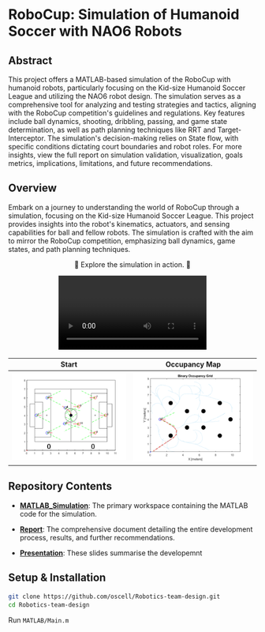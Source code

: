 # RoboCup: Simulation of Humanoid Soccer with NAO6 Robots

## Abstract

This project offers a MATLAB-based simulation of the RoboCup with humanoid robots, particularly focusing on the Kid-size Humanoid Soccer League and utilizing the NAO6 robot design. The simulation serves as a comprehensive tool for analyzing and testing strategies and tactics, aligning with the RoboCup competition's guidelines and regulations. Key features include ball dynamics, shooting, dribbling, passing, and game state determination, as well as path planning techniques like RRT and Target-Interceptor. The simulation's decision-making relies on State flow, with specific conditions dictating court boundaries and robot roles. For more insights, view the full report on simulation validation, visualization, goals metrics, implications, limitations, and future recommendations.

## Overview

Embark on a journey to understanding the world of RoboCup through a simulation, focusing on the Kid-size Humanoid Soccer League. This project provides insights into the robot's kinematics, actuators, and sensing capabilities for ball and fellow robots. The simulation is crafted with the aim to mirror the RoboCup competition, emphasizing ball dynamics, game states, and path planning techniques.

<div align="center">

:robot: Explore the simulation in action. :robot:

<video src="assets/Documents/Simulation_video.mp4" controls title="Title"></video>

| Start | Occupancy Map |
|:-------------------:|:--------------:|
| <img src="assets\Images\Im.png" width="300">  | <img src="assets/Images/Im2.png" width="300"> |

</div>

## Repository Contents

- **[MATLAB_Simulation](https://github.com/oscell/Robotics-team-design/tree/main/MATLAB)**: The primary workspace containing the MATLAB code for the simulation.

- **[Report](https://github.com/oscell/Robotics-team-design/blob/main/assets/Documents/Robocup_team_Report_TEAM_1.pdf)**: The comprehensive document detailing the entire development process, results, and further recommendations.

- **[Presentation](https://github.com/oscell/Robotics-team-design/blob/main/assets/Documents/Robotics%20team%20presentation.pdf)**: These slides summarise the developemnt 

## Setup & Installation

```bash
git clone https://github.com/oscell/Robotics-team-design.git
cd Robotics-team-design
```

Run `MATLAB/Main.m`

